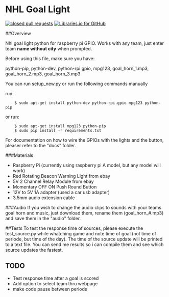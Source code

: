 # NHL Goal Light

[![closed pull requests](https://img.shields.io/github/issues-pr-closed/arim215/NHL_goal_light.svg)](https://github.com/arim215/nhl_goal_light/pulls?q=is%3Apr+is%3Aclosed)
[![Libraries.io for GitHub](https://img.shields.io/librariesio/github/arim215/NHL_goal_light.svg?maxAge=2592000)](https://github.com/arim215/nhl_goal_light/blob/master/requirements.txt)


##Overview

Nhl goal light python for raspberry pi GPIO. Works with any team, just enter team **name without city** when prompted.

Before using this file, make sure you have:

python-pip, python-dev, python-rpi.gpio, mpg123, goal_horn_1.mp3, goal_horn_2.mp3, goal_horn_3.mp3

You can run setup_new.py or run the following commands manually

run:

        $ sudo apt-get install python-dev python-rpi.gpio mpg123 python-pip
or run:

        $ sudo apt-get install mpg123 python-pip
        $ sudo pip install -r requirements.txt

For documentation on how to wire the GPIOs with the lights and the button, pleaser refer to the "docs" folder.

###Materials

* Raspberry Pi (currently using raspberry pi A model, but any model will work)
* Red Rotating Beacon Warning Light from ebay
* 5V 2 Channel Relay Module from ebay
* Momentary OFF ON Push Round Button
* 12V to 5V 1A adapter (used a car usb adapter)
* 3.5mm audio extension cable

###Audio
If you wish to change the audio clips to sounds with your teams goal horn and music, just download them, rename them (goal_horn_#.mp3) and save them in the "audio" folder.

##Tests
To test the response time of sources, please execute the test_source.py while whatching game and note time of goal (not time of periode, but time of the day). The time of the source update will be printed to a text file. You can send me results so i can compile them and see which source updates the fastest.

## TODO
* Test response time after a goal is scored
* Add option to select team thru webpage
* make code pause between periods

